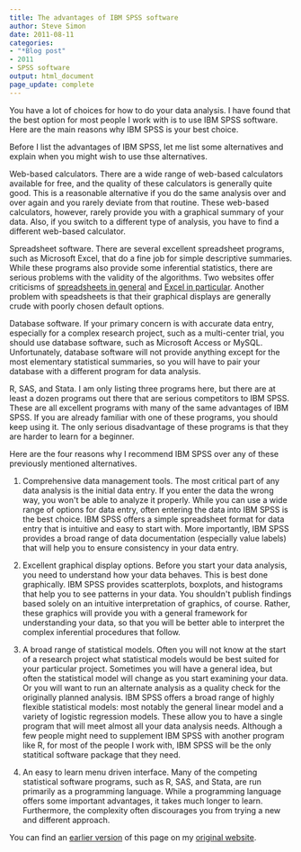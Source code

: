 ```yaml
---
title: The advantages of IBM SPSS software
author: Steve Simon
date: 2011-08-11
categories:
- "*Blog post"
- 2011
- SPSS software
output: html_document
page_update: complete
---
```


You have a lot of choices for how to do your data analysis. I have found that the best option for most people I work with is to use IBM SPSS software. Here are the main reasons why IBM SPSS is your best choice.

<!---More--->

Before I list the advantages of IBM SPSS, let me list some alternatives and explain when you might wish to use thse alternatives.

Web-based calculators. There are a wide range of web-based calculators available for free, and the quality of these calculators is generally quite good. This is a reasonable alternative if you do the same analysis over and over again and you rarely deviate from that routine. These web-based calculators, however, rarely provide you with a graphical summary of your data. Also, if you switch to a different type of analysis, you have to find a different web-based calculator.

Spreadsheet software. There are several excellent spreadsheet programs, such as Microsoft Excel, that do a fine job for simple descriptive summaries. While these programs also provide some inferential statistics, there are serious problems with the validity of the algorithms. Two websites offer criticisms of [spreadsheets in general][bur1] and [Excel in particular][cry1]. Another problem with speadsheets is that their graphical displays are generally crude with poorly chosen default options.

Database software. If your primary concern is with accurate data entry, especially for a complex research project, such as a multi-center trial, you should use database software, such as Microsoft Access or MySQL. Unfortunately, database software will not provide anything except for the most elementary statistical summaries, so you will have to pair your database with a different program for data analysis.

R, SAS, and Stata. I am only listing three programs here, but there are at least a dozen programs out there that are serious competitors to IBM SPSS. These are all excellent programs with many of the same advantages of IBM SPSS. If you are already familiar with one of these programs, you should keep using it. The only serious disadvantage of these programs is that they are harder to learn for a beginner.

Here are the four reasons why I recommend IBM SPSS over any of these previously mentioned alternatives.

1. Comprehensive data management tools. The most critical part of any data analysis is the initial data entry. If you enter the data the wrong way, you won't be able to analyze it properly. While you can use a wide range of options for data entry, often entering the data into IBM SPSS is the best choice. IBM SPSS offers a simple spreadsheet format for data entry that is intuitive and easy to start with. More importantly, IBM SPSS provides a broad range of data documentation (especially value labels) that will help you to ensure consistency in your data entry.

2. Excellent graphical display options. Before you start your data analysis, you need to understand how your data behaves. This is best done graphically. IBM SPSS provides scatterplots, boxplots, and histograms that help you to see patterns in your data. You shouldn't publish findings based solely on an intuitive interpretation of graphics, of course. Rather, these graphics will provide you with a general framework for understanding your data, so that you will be better able to interpret the complex inferential procedures that follow.

3. A broad range of statistical models. Often you will not know at the start of a research project what statistical models would be best suited for your particular project. Sometimes you will have a general idea, but often the statistical model will change as you start examining your data. Or you will want to run an alternate analysis as a quality check for the originally planned analysis. IBM SPSS offers a broad range of highly flexible statistical models: most notably the general linear model and a variety of logistic regression models. These allow you to have a single program that will meet almost all your data analysis needs. Although a few people might need to supplement IBM SPSS with another program like R, for most of the people I work with, IBM SPSS will be the only statitical software package that they need.

4. An easy to learn menu driven interface. Many of the competing statistical software programs, such as R, SAS, and Stata, are run primarily as a programming language. While a programming language offers some important advantages, it takes much longer to learn. Furthermore, the complexity often discourages you from trying a new and different approach.

You can find an [earlier version][sim1] of this page on my [original website][sim2].

[sim1]: http://www.pmean.com/11/SpssAdvantages.html
[sim2]: http://www.pmean.com/original_site.html 

[bur1]: www.burns-stat.com/pages/Tutor/spreadsheet_addiction.html
[cry1]: http://www.cs.uiowa.edu/~jcryer/JSMTalk2001.pdf.
